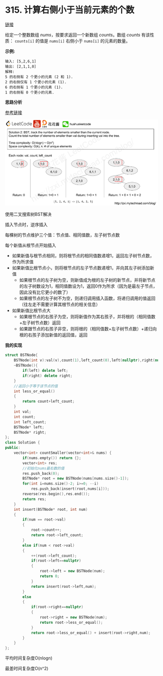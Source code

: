 # 315. 计算右侧小于当前元素的个数

[链接](https://leetcode-cn.com/problems/count-of-smaller-numbers-after-self/description/)

给定一个整数数组 *nums*，按要求返回一个新数组 *counts*。数组 *counts* 有该性质： `counts[i]` 的值是  `nums[i]` 右侧小于 `nums[i]` 的元素的数量。

**示例:**

```
输入: [5,2,6,1]
输出: [2,1,1,0] 
解释:
5 的右侧有 2 个更小的元素 (2 和 1).
2 的右侧仅有 1 个更小的元素 (1).
6 的右侧有 1 个更小的元素 (1).
1 的右侧有 0 个更小的元素.
```

**思路分析**

[参考链接](http://zxi.mytechroad.com/blog/algorithms/array/leetcode-315-count-of-smaller-numbers-after-self/)

![](../Img/315.png)

使用二叉搜索树BST解决

插入节点时，逆序插入

每棵树的节点维护三个值：节点值、相同值数，左子树节点数

每个新值从根节点开始插入

- 如果新值与根节点相同，则将根节点的相同值数递增1，返回左子树节点数，作为所求值
- 如果新值比根节点小，则将根节点的左子节点数递增1，并向其左子树添加新值
  - 如果根节点的左子树为空，则新值成为根的左子树的新节点，并将新节点的左子树数设为1，相同值数设为1，返回0作为所求（因为是最左子节点，因此没有比它更小的数了）
  - 如果根节点的左子树不为空，则递归调用插入函数，将递归调用的值返回（往左走不需要计算其根节点的相关信息）
- 如果新值比根节点大
  - 如果根节点的右孩子为空，则将新值作为其右孩子，并将根的（相同值数+左子树节点数）返回
  - 如果跟节点的右孩子非空，则将根的（相同值数+左子树节点数）+递归向根的右孩子添加新值的返回值，返回

**我的实现**

```c++
struct BSTNode{
    BSTNode(int v):val(v),count(1),left_count(0),left(nullptr),right(nullptr){}
    ~BSTNode(){
        if(left) delete left;
        if(right) delete right;
    }
    //返回小于等于该节点的值
    int less_or_equal()
    {
        return count+left_count;
    }
    int val;
    int count;
    int left_count;
    BSTNode* left;
    BSTNode* right;
};
class Solution {
public:
    vector<int> countSmaller(vector<int>& nums) {
        if(nums.empty()) return {};
        vector<int> res;
        //初始化nums最右数的值
        res.push_back(0);
        BSTNode* root = new BSTNode(nums[nums.size()-1]);
        for(int i=nums.size()-2; i>=0; --i)
            res.push_back(insert(root,nums[i]));
        reverse(res.begin(),res.end());
        return res;
    }
    int insert(BSTNode* root, int num)
    {
        if(num == root->val)
        {
            root->count++;
            return root->left_count;
        }
        else if(num < root->val)
        {
            ++(root->left_count);
            if(root->left==nullptr)
            {
                root->left = new BSTNode(num);   
                return 0;
            }
            return insert(root->left,num);
        }
        else
        {
            if(root->right==nullptr)
            {
                root->right = new BSTNode(num);
                return root->less_or_equal();
            }
            return root->less_or_equal() + insert(root->right,num);
        }
    }
};
```

平均时间复杂度O(nlogn)

最差时间复杂度O(n^2)
